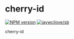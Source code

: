 # cherry-id

[![NPM version](https://img.shields.io/npm/v/cherry-id.svg)](https://www.npmjs.com/package/cherry-id) [![jaywcjlove/sb](https://jaywcjlove.github.io/sb/lang/chinese.svg)](README.cn.md)

cherry-id